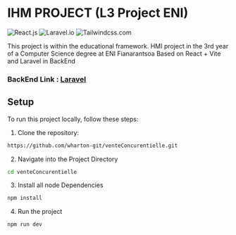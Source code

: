 # IHM PROJECT (L3 Project ENI)
![React.js](https://img.shields.io/badge/React-Js-cyan)
![Laravel.io](https://img.shields.io/badge/Laravel-PHP-red)
![Tailwindcss.com](https://img.shields.io/badge/Tailwind-Css-indigo)


This project is within the educational framework.
HMI project in the 3rd year of a Computer Science degree at ENI Fianarantsoa
Based on React + Vite and Laravel in BackEnd

### BackEnd Link : [Laravel](https://test.io/)

## Setup

To run this project locally, follow these steps:

1. Clone the repository:

```sh
https://github.com/wharton-git/venteConcurentielle.git
```

2. Navigate into the Project Directory

```sh
cd venteConcurentielle
```

3. Install all node Dependencies

```sh
npm install
```

4. Run the project

```sh
npm run dev
```
